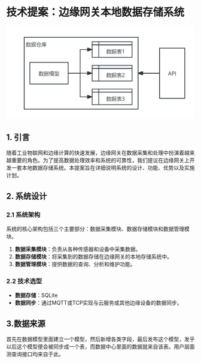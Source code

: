 # 技术提案：边缘网关本地数据存储系统
![1714196948398](image/readme/1714196948398.png)
## 1. 引言
随着工业物联网和边缘计算的快速发展，边缘网关在数据采集和处理中扮演着越来越重要的角色。为了提高数据处理效率和系统的可靠性，我们提议在边缘网关上开发一套本地数据存储系统。本提案旨在详细说明系统的设计、功能、优势以及实施计划。
## 2. 系统设计
### 2.1 系统架构
系统的核心架构包括三个主要部分：数据采集模块、数据存储模块和数据管理模块。
1. **数据采集模块**：负责从各种传感器和设备中采集数据。
2. **数据存储模块**：将采集到的数据存储在边缘网关的本地存储系统中。
3. **数据管理模块**：提供数据的查询、分析和维护功能。
### 2.2 技术选型
- **数据存储**：SQLite
- **数据同步**：通过MQTT或TCP实现与云服务或其他边缘设备的数据同步。
## 3.数据来源
首先在数据模型里面建立一个模型，然后新增各类字段，最后发布这个模型，发乎以后这个模型便会被同步成一个表，而数据中心里面的数据就来自该表。用户层面测查询接口均来自于此。